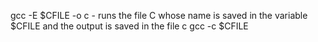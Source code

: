 gcc -E $CFILE -o c - runs the file C whose name is saved in the variable $CFILE and the output is saved in the file c
gcc -c $CFILE
